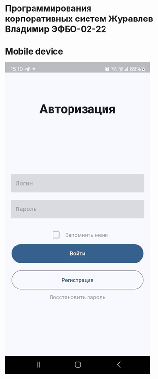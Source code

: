 # Программирования корпоративных систем Журавлев Владимир ЭФБО-02-22

# Mobile device
![alt text](photo_2024-09-10_19-13-40.jpg)
